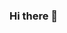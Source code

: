### Hi there 👋

<!--
**Spacethy/Spacethy** is a ✨ _special_ ✨ repository because its `README.md` (this file) appears on your GitHub profile.

Here are some ideas to get you started:

- 💬 Nombre: Alessandro Salomón Arvizu Hernández
- 📫 Matrícula: 27725

-->
